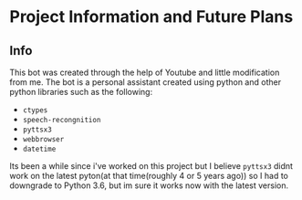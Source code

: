 # Project Information and Future Plans
## Info
This bot was created through the help of Youtube and little modification from me. The bot is a personal assistant created using python and other python libraries such as the following:
- `ctypes`
- `speech-recongnition`
- `pyttsx3`
- `webbrowser`
- `datetime`

Its been a while since i've worked on this project but I believe `pyttsx3` didnt work on the latest pyton(at that time(roughly 4 or 5 years ago)) so I had to downgrade to Python 3.6, but im sure it works now with the latest version.